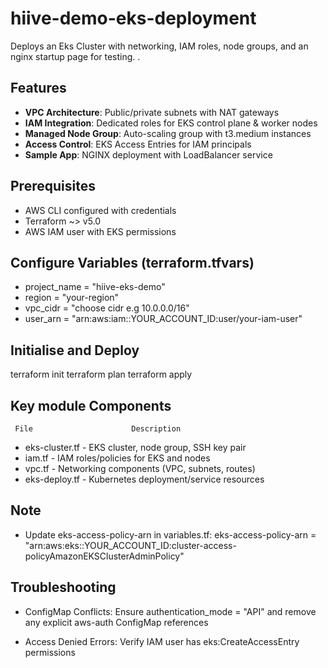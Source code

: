 # hiive-demo-eks-deployment

Deploys an Eks Cluster with networking, IAM roles, node groups, and an nginx startup page for testing.
.
## Features
- **VPC Architecture**: Public/private subnets with NAT gateways
- **IAM Integration**: Dedicated roles for EKS control plane & worker nodes
- **Managed Node Group**: Auto-scaling group with t3.medium instances
- **Access Control**: EKS Access Entries for IAM principals
- **Sample App**: NGINX deployment with LoadBalancer service

## Prerequisites
- AWS CLI configured with credentials
- Terraform ~> v5.0
- AWS IAM user with EKS permissions


## Configure Variables (terraform.tfvars)

- project_name = "hiive-eks-demo"
- region       = "your-region"
- vpc_cidr     = "choose cidr e.g 10.0.0.0/16"
- user_arn     = "arn:aws:iam::YOUR_ACCOUNT_ID:user/your-iam-user"

## Initialise and Deploy
 
 terraform init 
 terraform plan
 terraform apply 

## Key module Components

     File	                   Description
- eks-cluster.tf	              -              EKS cluster, node group, SSH key pair
- iam.tf	                      -              IAM roles/policies for EKS and nodes
- vpc.tf                     	  -              Networking components (VPC, subnets, routes)
- eks-deploy.tf             	  -              Kubernetes deployment/service resources

## Note
 
* Update
 eks-access-policy-arn in variables.tf:
 eks-access-policy-arn = "arn:aws:eks::YOUR_ACCOUNT_ID:cluster-access-policyAmazonEKSClusterAdminPolicy"


## Troubleshooting

* ConfigMap Conflicts: Ensure authentication_mode = "API" and remove any explicit aws-auth ConfigMap references

* Access Denied Errors: Verify IAM user has eks:CreateAccessEntry permissions
